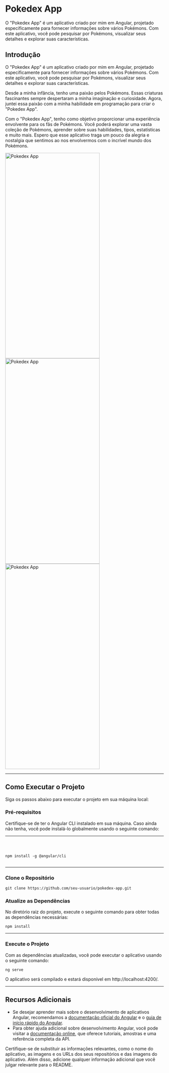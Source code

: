 

<h1>Pokedex App</h1>

O "Pokedex App" é um aplicativo criado por mim em Angular, projetado especificamente para fornecer informações sobre vários Pokémons. Com este aplicativo, você pode pesquisar por Pokémons, visualizar seus detalhes e explorar suas características.

<h2>Introdução</h2>
<p>O "Pokedex App" é um aplicativo criado por mim em Angular, projetado especificamente para fornecer informações sobre vários Pokémons. Com este aplicativo, você pode pesquisar por Pokémons, visualizar seus detalhes e explorar suas características.</p>

<p>Desde a minha infância, tenho uma paixão pelos Pokémons. Essas criaturas fascinantes sempre despertaram a minha imaginação e curiosidade. Agora, juntei essa paixão com a minha habilidade em programação para criar o "Pokedex App".</p>

<p>Com o "Pokedex App", tenho como objetivo proporcionar uma experiência envolvente para os fãs de Pokémons. Você poderá explorar uma vasta coleção de Pokémons, aprender sobre suas habilidades, tipos, estatísticas e muito mais. Espero que esse aplicativo traga um pouco da alegria e nostalgia que sentimos ao nos envolvermos com o incrível mundo dos Pokémons.</p>

<img align="center" alt="Pokedex App" height="650" width="300" src="https://example.com/imagem-do-app.png">
<img align="center" alt="Pokedex App" height="650" width="300" src="https://example.com/outra-imagem-do-app.png">
<img align="center" alt="Pokedex App" height="650" width="300" src="https://example.com/mais-uma-imagem-do-app.png">


<hr>

<h2>Como Executar o Projeto</h2>
<p>Siga os passos abaixo para executar o projeto em sua máquina local:</p>

<h3>Pré-requisitos</h3>
<p>Certifique-se de ter o Angular CLI instalado em sua máquina. Caso ainda não tenha, você pode instalá-lo globalmente usando o seguinte comando:</p>

<hr>
<pre><code>
  
npm install -g @angular/cli
</code></pre>

<hr>

<h3>Clone o Repositório</h3>
<pre><code>git clone https://github.com/seu-usuario/pokedex-app.git</code></pre>
<h3>Atualize as Dependências</h3>
<p>No diretório raiz do projeto, execute o seguinte comando para obter todas as dependências necessárias:</p>

<pre><code>npm install</code></pre>

<hr>
<h3>Execute o Projeto</h3>
<p>Com as dependências atualizadas, você pode executar o aplicativo usando o seguinte comando:</p>

<pre><code>ng serve</code></pre>

<p>O aplicativo será compilado e estará disponível em http://localhost:4200/.</p>
<hr>
<h2>Recursos Adicionais</h2>
<ul>
  <li>Se desejar aprender mais sobre o desenvolvimento de aplicativos Angular, recomendamos a <a href="https://angular.io/tutorial">documentação oficial do Angular</a> e o <a href="https://angular.io/guide/quickstart">guia de início rápido do Angular</a>.</li>
  <li>Para obter ajuda adicional sobre desenvolvimento Angular, você pode visitar a <a href="https://angular.io/docs">documentação online</a>, que oferece tutoriais, amostras e uma referência completa da API.</li>
</ul>


Certifique-se de substituir as informações relevantes, como o nome do aplicativo, as imagens e os URLs dos seus repositórios e das imagens do aplicativo. Além disso, adicione qualquer informação adicional que você julgar relevante para o README.
